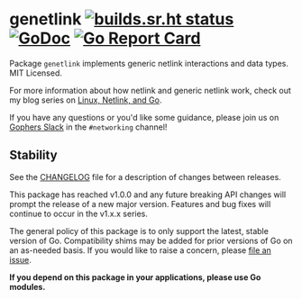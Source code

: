 genetlink [![builds.sr.ht status](https://builds.sr.ht/~mdlayher/genetlink.svg)](https://builds.sr.ht/~mdlayher/genetlink?) [![GoDoc](https://godoc.org/github.com/mdlayher/genetlink?status.svg)](https://godoc.org/github.com/mdlayher/genetlink) [![Go Report Card](https://goreportcard.com/badge/github.com/mdlayher/genetlink)](https://goreportcard.com/report/github.com/mdlayher/genetlink)
=========

Package `genetlink` implements generic netlink interactions and data types.
MIT Licensed.

For more information about how netlink and generic netlink work,
check out my blog series on [Linux, Netlink, and Go](https://mdlayher.com/blog/linux-netlink-and-go-part-1-netlink/).

If you have any questions or you'd like some guidance, please join us on
[Gophers Slack](https://invite.slack.golangbridge.org) in the `#networking`
channel!

## Stability

See the [CHANGELOG](./CHANGELOG.md) file for a description of changes between
releases.

This package has reached v1.0.0 and any future breaking API changes will prompt
the release of a new major version. Features and bug fixes will continue to
occur in the v1.x.x series.

The general policy of this package is to only support the latest, stable version
of Go. Compatibility shims may be added for prior versions of Go on an as-needed
basis. If you would like to raise a concern, please [file an issue](https://github.com/mdlayher/genetlink/issues/new).

**If you depend on this package in your applications, please use Go modules.**

